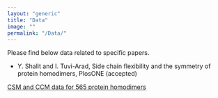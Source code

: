 ```yaml
---
layout: "generic"
title: "Data"
image: ""
permalink: "/Data/"
---
```







Please find below data related to specific papers. 

* Y. Shalit and I. Tuvi-Arad, Side chain flexibility and the symmetry of protein homodimers, PlosONE (accepted)

[CSM and CCM data for 565 protein homodimers](/assets/data/S2-appendix.xlsx)
<!--[Symmetry of Protein Homodimers](/assets/data/S2-appendix.xlsx)-->

